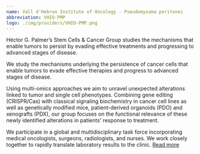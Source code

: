 ```yaml
---
name: Vall d'Hebron Institute of Oncology - Pseudomyxoma peritonei
abbreviation: VHIO-PMP
logo: ./img/providers/VHIO-PMP.png
---
```


Héctor G. Palmer’s Stem Cells & Cancer Group studies the mechanisms that enable tumors to persist by evading effective treatments and progressing to advanced stages of disease.

We study the mechanisms underlying the persistence of cancer cells that enable tumors to evade effective therapies and progress to advanced stages of disease.

Using multi-omics approaches we aim to unravel unexpected alterations linked to tumor and single cell phenotypes. Combining gene editing (CRISPR/Cas) with classical signaling biochemistry in cancer cell lines as well as genetically modified mice, patient-derived organoids (PDO) and xenografts (PDX), our group focuses on the functional relevance of these newly identified alterations in patients’ response to treatment.

We participate in a global and multidisciplinary task force incorporating medical oncologists, surgeons, radiologists, and nurses. We work closely together to rapidly translate laboratory results to the clinic.
[Read more](https://vhio.net/pf/stem-cells-cancer-group/)
